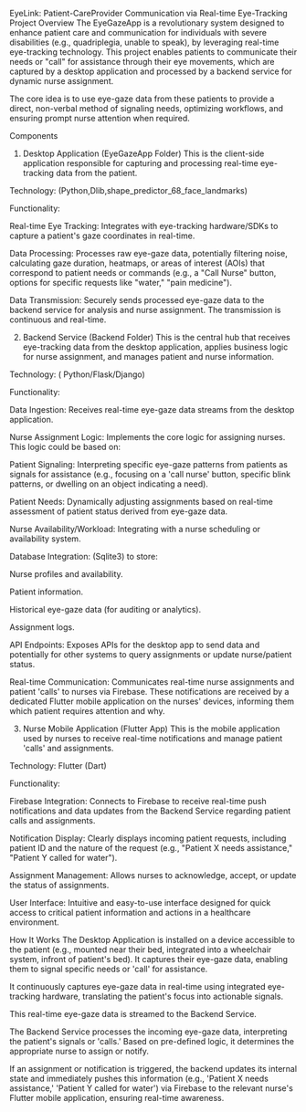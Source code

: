 EyeLink: Patient-CareProvider Communication via Real-time Eye-Tracking
Project Overview
The EyeGazeApp is a revolutionary system designed to enhance patient care and communication for individuals with severe disabilities (e.g., quadriplegia, unable to speak), by leveraging real-time eye-tracking technology. This project enables patients to communicate their needs or "call" for assistance through their eye movements, which are captured by a desktop application and processed by a backend service for dynamic nurse assignment.

The core idea is to use eye-gaze data from these patients to provide a direct, non-verbal method of signaling needs, optimizing workflows, and ensuring prompt nurse attention when required.

Components
1. Desktop Application (EyeGazeApp Folder)
This is the client-side application responsible for capturing and processing real-time eye-tracking data from the patient.

Technology: (Python,Dlib,shape_predictor_68_face_landmarks)

Functionality:

Real-time Eye Tracking: Integrates with eye-tracking hardware/SDKs to capture a patient's gaze coordinates in real-time.

Data Processing: Processes raw eye-gaze data, potentially filtering noise, calculating gaze duration, heatmaps, or areas of interest (AOIs) that correspond to patient needs or commands (e.g., a "Call Nurse" button, options for specific requests like "water," "pain medicine").

Data Transmission: Securely sends processed eye-gaze data to the backend service for analysis and nurse assignment. The transmission is continuous and real-time.


2. Backend Service (Backend Folder)
This is the central hub that receives eye-tracking data from the desktop application, applies business logic for nurse assignment, and manages patient and nurse information.

Technology: ( Python/Flask/Django)

Functionality:

Data Ingestion: Receives real-time eye-gaze data streams from the desktop application.

Nurse Assignment Logic: Implements the core logic for assigning nurses. This logic could be based on:

Patient Signaling: Interpreting specific eye-gaze patterns from patients as signals for assistance (e.g., focusing on a 'call nurse' button, specific blink patterns, or dwelling on an object indicating a need).

Patient Needs: Dynamically adjusting assignments based on real-time assessment of patient status derived from eye-gaze data.

Nurse Availability/Workload: Integrating with a nurse scheduling or availability system.



Database Integration: (Sqlite3) to store:

Nurse profiles and availability.

Patient information.

Historical eye-gaze data (for auditing or analytics).

Assignment logs.

API Endpoints: Exposes APIs for the desktop app to send data and potentially for other systems to query assignments or update nurse/patient status.

Real-time Communication: Communicates real-time nurse assignments and patient 'calls' to nurses via Firebase. These notifications are received by a dedicated Flutter mobile application on the nurses' devices, informing them which patient requires attention and why.

3. Nurse Mobile Application (Flutter App)
This is the mobile application used by nurses to receive real-time notifications and manage patient 'calls' and assignments.

Technology: Flutter (Dart)

Functionality:

Firebase Integration: Connects to Firebase to receive real-time push notifications and data updates from the Backend Service regarding patient calls and assignments.

Notification Display: Clearly displays incoming patient requests, including patient ID and the nature of the request (e.g., "Patient X needs assistance," "Patient Y called for water").

Assignment Management: Allows nurses to acknowledge, accept, or update the status of assignments.



User Interface: Intuitive and easy-to-use interface designed for quick access to critical patient information and actions in a healthcare environment.

How It Works
The Desktop Application is installed on a device accessible to the patient (e.g., mounted near their bed, integrated into a wheelchair system, infront of patient's bed). It captures their eye-gaze data, enabling them to signal specific needs or 'call' for assistance.

It continuously captures eye-gaze data in real-time using integrated eye-tracking hardware, translating the patient's focus into actionable signals.

This real-time eye-gaze data is streamed to the Backend Service.

The Backend Service processes the incoming eye-gaze data, interpreting the patient's signals or 'calls.' Based on pre-defined logic, it determines the appropriate nurse to assign or notify.

If an assignment or notification is triggered, the backend updates its internal state and immediately pushes this information (e.g., 'Patient X needs assistance,' 'Patient Y called for water') via Firebase to the relevant nurse's Flutter mobile application, ensuring real-time awareness.
